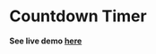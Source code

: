 Countdown Timer
================

**See live demo [here](https://luc4sguilherme.github.io/countdown-timer/)**
